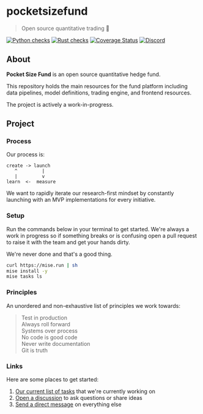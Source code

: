 # pocketsizefund 

> Open source quantitative trading 🍊  

[![Python checks](https://github.com/pocketsizefund/pocketsizefund/actions/workflows/python.yml/badge.svg)](https://github.com/pocketsizefund/pocketsizefund/actions/workflows/python.yml) [![Rust checks](https://github.com/pocketsizefund/pocketsizefund/actions/workflows/rust.yml/badge.svg)](https://github.com/pocketsizefund/pocketsizefund/actions/workflows/rust.yml) [![Coverage Status](https://coveralls.io/repos/github/pocketsizefund/pocketsizefund/badge.svg)](https://coveralls.io/github/pocketsizefund/pocketsizefund) [![Discord](https://img.shields.io/discord/1038839012602941528.svg?color=7289da&&logo=discord)]([https://discord.gg/uPEBbYYDB6](https://discord.gg/ZsNXCFm7ad))  

## About

**Pocket Size Fund** is an open source quantitative hedge fund.  

This repository holds the main resources for the fund platform including data pipelines, model definitions, trading engine, and frontend resources.  

The project is actively a work-in-progress.  

## Project

### Process

Our process is:

```
create -> launch
   ^         |
   |         v
learn  <-  measure
```

We want to rapidly iterate our research-first mindset by constantly launching with an MVP implementations for every initiative.

### Setup

Run the commands below in your terminal to get started. We're always a work in progress so if something breaks or is confusing open a pull request to raise it with the team and get your hands dirty.

We're never done and that's a good thing.

```sh
curl https://mise.run | sh
mise install -y
mise tasks ls
```

### Principles

An unordered and non-exhaustive list of principles we work towards:

> Test in production  
> Always roll forward  
> Systems over process  
> No code is good code  
> Never write documentation  
> Git is truth  

### Links

Here are some places to get started:

1. [Our current list of tasks](https://github.com/orgs/pocketsizefund/projects/11) that we're currently working on
2. [Open a discussion](https://discord.com/channels/1230911601704435752/1230911601704435755) to ask questions or share ideas
3. [Send a direct message](https://twitter.com/forstmeier) on everything else
